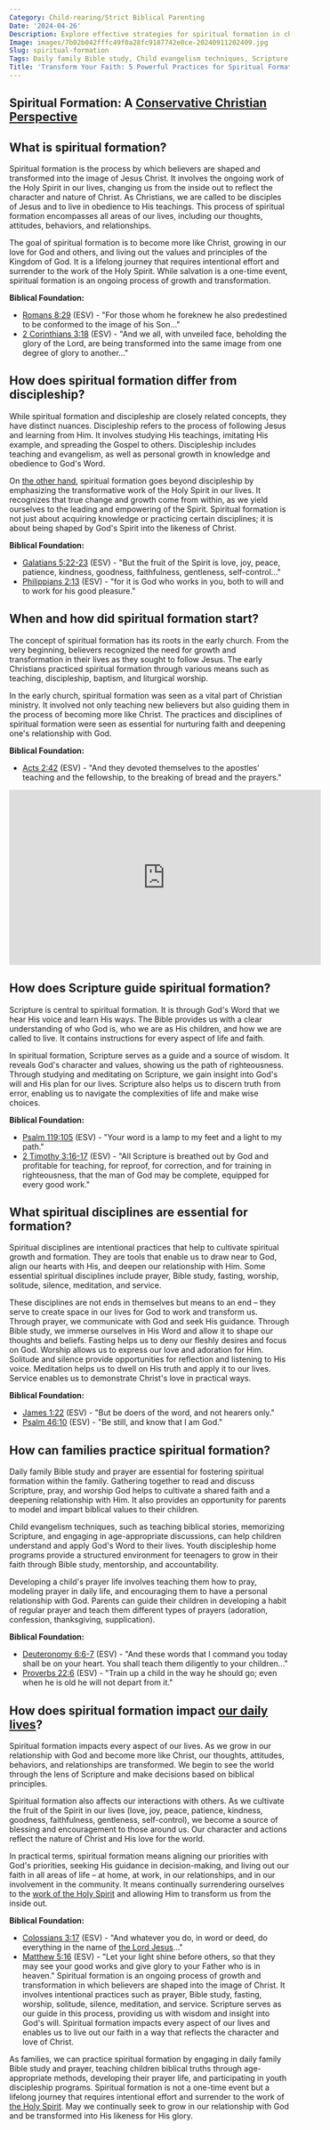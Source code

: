 ```yaml
---
Category: Child-rearing/Strict Biblical Parenting
Date: '2024-04-26'
Description: Explore effective strategies for spiritual formation in children and youth through daily family Bible study, child evangelism techniques, scripture memorization, youth discipleship programs, and nurturing a child's prayer life.
Image: images/7b02b042fffc49f0a28fc9187742e8ce-20240911202409.jpg
Slug: spiritual-formation
Tags: Daily family Bible study, Child evangelism techniques, Scripture memorization children, Youth discipleship home programs, Developing child's prayer life
Title: 'Transform Your Faith: 5 Powerful Practices for Spiritual Formation'
---
```


## Spiritual Formation: A [Conservative Christian Perspective](/curriculum-integration)

## What is spiritual formation?

Spiritual formation is the process by which believers are shaped and transformed into the image of Jesus Christ. It involves the ongoing work of the Holy Spirit in our lives, changing us from the inside out to reflect the character and nature of Christ. As Christians, we are called to be disciples of Jesus and to live in obedience to His teachings. This process of spiritual formation encompasses all areas of our lives, including our thoughts, attitudes, behaviors, and relationships.

The goal of spiritual formation is to become more like Christ, growing in our love for God and others, and living out the values and principles of the Kingdom of God. It is a lifelong journey that requires intentional effort and surrender to the work of the Holy Spirit. While salvation is a one-time event, spiritual formation is an ongoing process of growth and transformation.

**Biblical Foundation:** 
- [Romans 8:29](https://www.bibleref.com/Romans/8/Romans-8-29.html) (ESV) - "For those whom he foreknew he also predestined to be conformed to the image of his Son..."
- [2 Corinthians 3:18](https://www.bibleref.com/2-Corinthians/3/2-Corinthians-3-18.html) (ESV) - "And we all, with unveiled face, beholding the glory of the Lord, are being transformed into the same image from one degree of glory to another..."

## How does spiritual formation differ from discipleship?

While spiritual formation and discipleship are closely related concepts, they have distinct nuances. Discipleship refers to the process of following Jesus and learning from Him. It involves studying His teachings, imitating His example, and spreading the Gospel to others. Discipleship includes teaching and evangelism, as well as personal growth in knowledge and obedience to God's Word.

On [the other hand](/exploring-the-sacred-sites-of-bethany-and-jerusalem-a-christian-pilgrimage-guide), spiritual formation goes beyond discipleship by emphasizing the transformative work of the Holy Spirit in our lives. It recognizes that true change and growth come from within, as we yield ourselves to the leading and empowering of the Spirit. Spiritual formation is not just about acquiring knowledge or practicing certain disciplines; it is about being shaped by God's Spirit into the likeness of Christ.

**Biblical Foundation:**
- [Galatians 5:22-23](https://www.bibleref.com/Galatians/5/Galatians-5-22.html) (ESV) - "But the fruit of the Spirit is love, joy, peace, patience, kindness, goodness, faithfulness, gentleness, self-control..."
- [Philippians 2:13](https://www.bibleref.com/Philippians/2/Philippians-2-13.html) (ESV) - "for it is God who works in you, both to will and to work for his good pleasure."

## When and how did spiritual formation start?

The concept of spiritual formation has its roots in the early church. From the very beginning, believers recognized the need for growth and transformation in their lives as they sought to follow Jesus. The early Christians practiced spiritual formation through various means such as teaching, discipleship, baptism, and liturgical worship.

In the early church, spiritual formation was seen as a vital part of Christian ministry. It involved not only teaching new believers but also guiding them in the process of becoming more like Christ. The practices and disciplines of spiritual formation were seen as essential for nurturing faith and deepening one's relationship with God.

**Biblical Foundation:**
- [Acts 2:42](https://www.bibleref.com/Acts/2/Acts-2-42.html) (ESV) - "And they devoted themselves to the apostles' teaching and the fellowship, to the breaking of bread and the prayers."


<iframe width="560" height="315" src="https://www.youtube.com/embed/RmXpgqxr4VM" frameborder="0" allow="autoplay; encrypted-media" allowfullscreen></iframe>


## How does Scripture guide spiritual formation?

Scripture is central to spiritual formation. It is through God's Word that we hear His voice and learn His ways. The Bible provides us with a clear understanding of who God is, who we are as His children, and how we are called to live. It contains instructions for every aspect of life and faith.

In spiritual formation, Scripture serves as a guide and a source of wisdom. It reveals God's character and values, showing us the path of righteousness. Through studying and meditating on Scripture, we gain insight into God's will and His plan for our lives. Scripture also helps us to discern truth from error, enabling us to navigate the complexities of life and make wise choices.

**Biblical Foundation:**
- [Psalm 119:105](https://www.bibleref.com/Psalm/119/Psalm-119-105.html) (ESV) - "Your word is a lamp to my feet and a light to my path."
- [2 Timothy 3:16-17](https://www.bibleref.com/2-Timothy/3/2-Timothy-3-16.html) (ESV) - "All Scripture is breathed out by God and profitable for teaching, for reproof, for correction, and for training in righteousness, that the man of God may be complete, equipped for every good work."

## What spiritual disciplines are essential for formation?

Spiritual disciplines are intentional practices that help to cultivate spiritual growth and formation. They are tools that enable us to draw near to God, align our hearts with His, and deepen our relationship with Him. Some essential spiritual disciplines include prayer, Bible study, fasting, worship, solitude, silence, meditation, and service.

These disciplines are not ends in themselves but means to an end – they serve to create space in our lives for God to work and transform us. Through prayer, we communicate with God and seek His guidance. Through Bible study, we immerse ourselves in His Word and allow it to shape our thoughts and beliefs. Fasting helps us to deny our fleshly desires and focus on God. Worship allows us to express our love and adoration for Him. Solitude and silence provide opportunities for reflection and listening to His voice. Meditation helps us to dwell on His truth and apply it to our lives. Service enables us to demonstrate Christ's love in practical ways.

**Biblical Foundation:**
- [James 1:22](https://www.bibleref.com/James/1/James-1-22.html) (ESV) - "But be doers of the word, and not hearers only."
- [Psalm 46:10](https://www.bibleref.com/Psalm/46/Psalm-46-10.html) (ESV) - "Be still, and know that I am God."

## How can families practice spiritual formation?

Daily family Bible study and prayer are essential for fostering spiritual formation within the family. Gathering together to read and discuss Scripture, pray, and worship God helps to cultivate a shared faith and a deepening relationship with Him. It also provides an opportunity for parents to model and impart biblical values to their children.

Child evangelism techniques, such as teaching biblical stories, memorizing Scripture, and engaging in age-appropriate discussions, can help children understand and apply God's Word to their lives. Youth discipleship home programs provide a structured environment for teenagers to grow in their faith through Bible study, mentorship, and accountability.

Developing a child's prayer life involves teaching them how to pray, modeling prayer in daily life, and encouraging them to have a personal relationship with God. Parents can guide their children in developing a habit of regular prayer and teach them different types of prayers (adoration, confession, thanksgiving, supplication).

**Biblical Foundation:**
- [Deuteronomy 6:6-7](https://www.bibleref.com/Deuteronomy/6/Deuteronomy-6-6.html) (ESV) - "And these words that I command you today shall be on your heart. You shall teach them diligently to your children..."
- [Proverbs 22:6](https://www.bibleref.com/Proverbs/22/Proverbs-22-6.html) (ESV) - "Train up a child in the way he should go; even when he is old he will not depart from it."

## How does spiritual formation impact [our daily lives](/adoration-songs)?

Spiritual formation impacts every aspect of our lives. As we grow in our relationship with God and become more like Christ, our thoughts, attitudes, behaviors, and relationships are transformed. We begin to see the world through the lens of Scripture and make decisions based on biblical principles.

Spiritual formation also affects our interactions with others. As we cultivate the fruit of the Spirit in our lives (love, joy, peace, patience, kindness, goodness, faithfulness, gentleness, self-control), we become a source of blessing and encouragement to those around us. Our character and actions reflect the nature of Christ and His love for the world.

In practical terms, spiritual formation means aligning our priorities with God's priorities, seeking His guidance in decision-making, and living out our faith in all areas of life – at home, at work, in our relationships, and in our involvement in the community. It means continually surrendering ourselves to the [work of the Holy Spirit](/understanding-the-difference-between-holy-ghost-and-holy-spirit-a-comprehensive-guide-for-christians) and allowing Him to transform us from the inside out.

**Biblical Foundation:**
- [Colossians 3:17](https://www.bibleref.com/Colossians/3/Colossians-3-17.html) (ESV) - "And whatever you do, in word or deed, do everything in the name of [the Lord Jesus](/christian-symbols-in-public-spaces)..."
- [Matthew 5:16](https://www.bibleref.com/Matthew/5/Matthew-5-16.html) (ESV) - "Let your light shine before others, so that they may see your good works and give glory to your Father who is in heaven."
Spiritual formation is an ongoing process of growth and transformation in which believers are shaped into the image of Christ. It involves intentional practices such as prayer, Bible study, fasting, worship, solitude, silence, meditation, and service. Scripture serves as our guide in this process, providing us with wisdom and insight into God's will. Spiritual formation impacts every aspect of our lives and enables us to live out our faith in a way that reflects the character and love of Christ.

As families, we can practice spiritual formation by engaging in daily family Bible study and prayer, teaching children biblical truths through age-appropriate methods, developing their prayer life, and participating in youth discipleship programs. Spiritual formation is not a one-time event but a lifelong journey that requires intentional effort and surrender to the work of [the Holy Spirit](/discover-the-importance-of-a-printable-spiritual-gifts-test-for-youth-in-christian-ministry). May we continually seek to grow in our relationship with God and be transformed into His likeness for His glory.